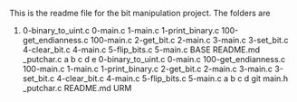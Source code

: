 This is the readme file for the bit manipulation project. The folders are 
1. 0-binary_to_uint.c
0-main.c
1-main.c
1-print_binary.c
100-get_endianness.c
100-main.c
2-get_bit.c
2-main.c
3-main.c
3-set_bit.c
4-clear_bit.c
4-main.c
5-flip_bits.c
5-main.c
BASE
README.md
_putchar.c
a
b
c
d
e
0-binary_to_uint.c
0-main.c
100-get_endianness.c
100-main.c
1-main.c
1-print_binary.c
2-get_bit.c
2-main.c
3-main.c
3-set_bit.c
4-clear_bit.c
4-main.c
5-flip_bits.c
5-main.c
a
b
c
d
git
main.h
_putchar.c
README.md
URM
